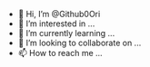 - 👋 Hi, I’m @Github0Ori
- 👀 I’m interested in ...
- 🌱 I’m currently learning ...
- 💞️ I’m looking to collaborate on ...
- 📫 How to reach me ...

<!---
Github0Ori/Github0Ori is a ✨ special ✨ repository because its `README.md` (this file) appears on your GitHub profile.
You can click the Preview link to take a look at your changes.
--->
